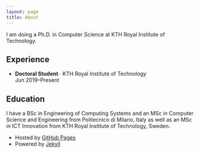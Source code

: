 ```yaml
---
layout: page
title: About
---
```


I am doing a Ph.D. in Computer Science at KTH Royal Institute of Technology.

<div id="waffle"></div>

## Experience

<ul>
  <li>
    <p>
      <strong>Doctoral Student</strong> &middot; KTH Royal Institute of Technology
      <br>
      Jun 2019&ndash;Present
    </p>
  </li>
</ul>
  
## Education

I have a BSc in Engineering of Computing Systems and an MSc in Computer Science and Engineering from Politecnico di Milano, Italy as well as an MSc in ICT Innovation from KTH Royal Institute of Technology, Sweden.

* Hosted by [GitHub Pages](https://pages.github.com/)
* Powered by [Jekyll](https://jekyllrb.com/)
